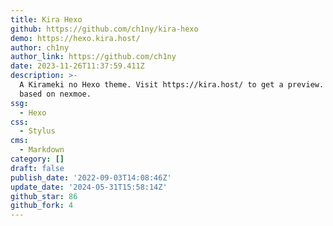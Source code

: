 ```yaml
---
title: Kira Hexo
github: https://github.com/ch1ny/kira-hexo
demo: https://hexo.kira.host/
author: ch1ny
author_link: https://github.com/ch1ny
date: 2023-11-26T11:37:59.411Z
description: >-
  A Kirameki no Hexo theme. Visit https://kira.host/ to get a preview. Style
  based on nexmoe.
ssg:
  - Hexo
css:
  - Stylus
cms:
  - Markdown
category: []
draft: false
publish_date: '2022-09-03T14:08:46Z'
update_date: '2024-05-31T15:58:14Z'
github_star: 86
github_fork: 4
---
```

